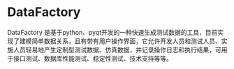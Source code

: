 # DataFactory
DataFactory 是基于python、pyqt开发的一种快速生成测试数据的工具，目前实现了建模简单数据关系，且有带有用户操作界面，它允许开发人员和测试人员、实施人员轻易地产生定制型测试数据、仿真数据，并记录操作日志和执行结果，可用于接口测试、数据库性能测试、稳定性测试、技术支持等等。
